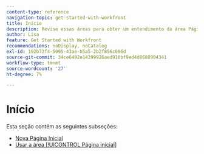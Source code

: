 ```yaml
---
content-type: reference
navigation-topic: get-started-with-workfront
title: Início
description: Revise essas áreas para obter um entendimento da área Página inicial no Adobe Workfront.
author: Lisa
feature: Get Started with Workfront
recommendations: noDisplay, noCatalog
exl-id: 192b73f4-5995-43ae-b5a5-2b2f856c696d
source-git-commit: 34ce6492e14399926aed910bf9ed4d8688904341
workflow-type: tm+mt
source-wordcount: '27'
ht-degree: 7%

---
```


# Início

Esta seção contém as seguintes subseções:

* [Nova Página Inicial](../../workfront-basics/using-home/new-home/new-home.md)
* [Usar a área [!UICONTROL Página inicial]](../../workfront-basics/using-home/using-the-home-area/use-the-home-area.md)
